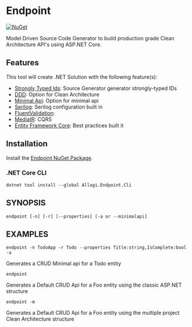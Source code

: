 # Endpoint
[![NuGet](https://buildstats.info/nuget/Allagi.Endpoint.Cli?includePreReleases=true)](http://www.nuget.org/packages/Allagi.Endpoint.Cli "Download Allagi.Endpoint.Cli from NuGet")


Model Driven Source Code Generator to build production grade Clean Architecture API's using ASP.NET Core.

## Features

This tool will create .NET Solution with the following feature(s):

* [Strongly Typed Ids](https://github.com/andrewlock/StronglyTypedId): Source Generator generator strongly-typed IDs
* [DDD](https://github.com/QuinntyneBrown/Endpoint): Option for Clean Architecture
* [Minimal Api](https://github.com/QuinntyneBrown/Endpoint): Option for minimal api
* [Serilog](https://github.com/QuinntyneBrown/Endpoint): Serilog configuration built in
* [FluentValidation](https://github.com/QuinntyneBrown/Endpoint):
* [MediatR](https://github.com/QuinntyneBrown/Endpoint): CQRS
* [Entity Framework Core](https://github.com/QuinntyneBrown/Endpoint): Best practices built it


## Installation

Install the [Endpoint NuGet Package](https://www.nuget.org/packages/Allagi.Endpoint.Cli).


### .NET Core CLI

```
dotnet tool install --global Allagi.Endpoint.Cli
```
## SYNOPSIS

```
endpoint [-n] [-r] [--properties] [-a or --minimalapi]
```

## EXAMPLES

```
endpoint -n TodoApp -r Todo --properties Title:string,IsComplete:bool -a
```

Generates a CRUD Minimal api for a Todo entity

```
endpoint
```

Generates a Default CRUD Api for a Foo entity using the classic ASP.NET structure

```
endpoint -m
```

Generates a Default CRUD Api for a Foo entity using the multiple project Clean Architecture structure

